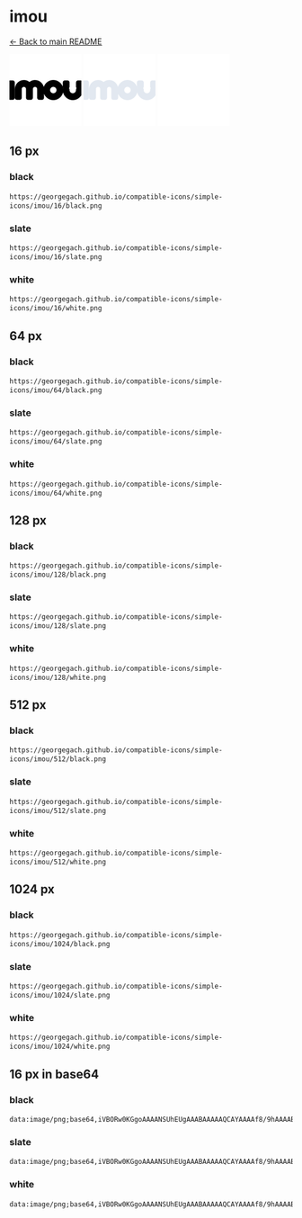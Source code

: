 # imou

[← Back to main README](../../README.md)


<img src="./128/black.png" width="128" alt="imou black icon" />
<img src="./128/slate.png" width="128" alt="imou slate icon" />
<img src="./128/white.png" width="128" alt="imou white icon" />

## 16 px

### black
```
https://georgegach.github.io/compatible-icons/simple-icons/imou/16/black.png
```

### slate
```
https://georgegach.github.io/compatible-icons/simple-icons/imou/16/slate.png
```

### white
```
https://georgegach.github.io/compatible-icons/simple-icons/imou/16/white.png
```

## 64 px

### black
```
https://georgegach.github.io/compatible-icons/simple-icons/imou/64/black.png
```

### slate
```
https://georgegach.github.io/compatible-icons/simple-icons/imou/64/slate.png
```

### white
```
https://georgegach.github.io/compatible-icons/simple-icons/imou/64/white.png
```

## 128 px

### black
```
https://georgegach.github.io/compatible-icons/simple-icons/imou/128/black.png
```

### slate
```
https://georgegach.github.io/compatible-icons/simple-icons/imou/128/slate.png
```

### white
```
https://georgegach.github.io/compatible-icons/simple-icons/imou/128/white.png
```

## 512 px

### black
```
https://georgegach.github.io/compatible-icons/simple-icons/imou/512/black.png
```

### slate
```
https://georgegach.github.io/compatible-icons/simple-icons/imou/512/slate.png
```

### white
```
https://georgegach.github.io/compatible-icons/simple-icons/imou/512/white.png
```

## 1024 px

### black
```
https://georgegach.github.io/compatible-icons/simple-icons/imou/1024/black.png
```

### slate
```
https://georgegach.github.io/compatible-icons/simple-icons/imou/1024/slate.png
```

### white
```
https://georgegach.github.io/compatible-icons/simple-icons/imou/1024/white.png
```

## 16 px in base64

### black
```
data:image/png;base64,iVBORw0KGgoAAAANSUhEUgAAABAAAAAQCAYAAAAf8/9hAAAABmJLR0QA/wD/AP+gvaeTAAAAvElEQVQ4je3QTUrCYRgE8J/WAVz0D9F2RVTuO4DHcBm4aZ8gFHiIjhDUITpDbdq6C0oUahGZn7UZqwO4dDbzPi8zzwwPG6wFe+ECR9hGA5X8b2UuMtei+fWOcYERPjAMD9DEAz7xhl7eZziM1xde0cctprjGc8RjdPGEF0zQSpNZOVXKSbjDEjd4/1e1FF4ksI0rLFaCOb5XlcIlPGbJZZI72Mc5TnEvhytQjfk4XMVujniCHX+o48AG68EP5m8q0HvNpzoAAAAASUVORK5CYII=
```

### slate
```
data:image/png;base64,iVBORw0KGgoAAAANSUhEUgAAABAAAAAQCAYAAAAf8/9hAAAABmJLR0QA/wD/AP+gvaeTAAABJklEQVQ4je3RMU9TYRyF8ee895LApIMlBN10aOnud+EDGBPCRgILurC6+A0cHNhxZGQn7iaXFrwvKTSlvTWlgf6Pg+ETkDAYfvtZngPPHu/iYvgGIOemVdWTtu2yl4fdajR6CWC76OVhN+emBdC/ulq3XT5s1b+8mUl8drCHWAbNkFcc+lPImzZfSLQNc4W+Gu8ib6eiOIlF/EwYhdlBjDFHll+Av0m+C/PDohOOA+zflj8iFRHpNphPEWUCECTECPlQJpLTd/CNRQmglAQJYAG+LZI/EEufHCxKA0m+d8gkzQhBipmNBKeYkmDfxDyhXcRbYEvmvaVjqnrSzrlpVYPpGsBZ3XQAqsF07ddls/ovYrNR15NXD+HPr69fnw/G757q6P/eX5kDpEcSc2/mAAAAAElFTkSuQmCC
```

### white
```
data:image/png;base64,iVBORw0KGgoAAAANSUhEUgAAABAAAAAQCAYAAAAf8/9hAAAABmJLR0QA/wD/AP+gvaeTAAAA0klEQVQ4je3RPy7EcRAF8GftARR+skFHxJ/eARxDKdHoSSQkDuEIEg7hDDRanQQhWYX47WJ9FIbot93XvO+b78xk5k0ywfjAYnGDVXSxgZmKT5duSs+j+1eLFvt4xiueih+xhSu8oY+Teu9gBW0wwANucY53nOKuklsc4gb3GGK7Jvno1CadJP0kF0m+kpwleUnSrf+p4lGSQZLdJMdJRr8Jn0kkaUu3VXRdTY6SDJMcJFlKspdkM8llyrgGvTJmrbiHuTJxHbP/jF/A8tgXnOAH391KzysEp1vDAAAAAElFTkSuQmCC
```

